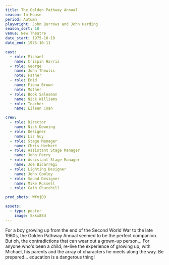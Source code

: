 ```yaml
---
title: The Golden Pathway Annual
season: In House
period: Autumn
playwright: John Burrows and John Harding
season_sort: 10
venue: New Theatre
date_start: 1975-10-10
date_end: 1975-10-11

cast:
  - role: Michael
    name: Crispin Harris
  - role: George
    name: John Thewlis
    note: Father
  - role: Enid
    name: Fiona Brown
    note: Mother
  - role: Book Salesman
    name: Nick Williams
  - role: Teacher
    name: Eileen Coan

crew:
  - role: Director
    name: Nick Downing
  - role: Designer
    name: Liz Guy
  - role: Stage Manager
    name: Chris Herbert
  - role: Assistant Stage Manager
    name: John Parry
  - role: Assistant Stage Manager
    name: Joe Bicarregi
  - role: Lighting Designer
    name: John Comley
  - role: Sound Designer
    name: Mike Russell
  - role: Cath Churchill

prod_shots: WfmjBD

assets:
  - type: poster
    image: Sxkx88d
---
```


For a boy growing up from the end of the Second World War to the late 1960s, the Golden Pathway Annual seemed to be the perfect companion. But oh, the contradictions that can wear out a grown-up person... For anyone who's been a child; re-live the experience of growing up, with Michael, his parents and the array of characters he meets along the way. Be prepared... education is a dangerous thing!
